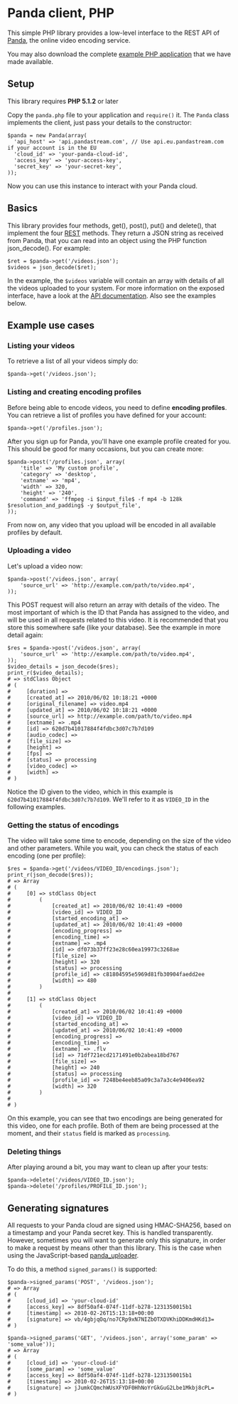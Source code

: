 Panda client, PHP
=================

This simple PHP library provides a low-level interface to the REST API of [Panda](http://beta.pandastream.com), the online video encoding service.

You may also download the complete [example PHP application](http://github.com/newbamboo/panda_example_php) that we have made available.


Setup
-----

This library requires **PHP 5.1.2** or later

Copy the `panda.php` file to your application and `require()` it. The `Panda` class implements the client, just pass your details to the constructor:

    $panda = new Panda(array(
      'api_host' => 'api.pandastream.com', // Use api.eu.pandastream.com if your account is in the EU
      'cloud_id' => 'your-panda-cloud-id',
      'access_key' => 'your-access-key',
      'secret_key' => 'your-secret-key',
    ));

Now you can use this instance to interact with your Panda cloud.


Basics
------

This library provides four methods, get(), post(), put() and delete(), that implement the four [REST](http://en.wikipedia.org/wiki/Representational_State_Transfer) methods. They return a JSON string as received from Panda, that you can read into an object using the PHP function json_decode(). For example:

    $ret = $panda->get('/videos.json');
    $videos = json_decode($ret);

In the example, the `$videos` variable will contain an array with details of all the videos uploaded to your system. For more information on the exposed interface, have a look at the [API documentation](http://pandastream.com/docs/api). Also see the examples below.


Example use cases
-----------------

### Listing your videos

To retrieve a list of all your videos simply do:

    $panda->get('/videos.json');

### Listing and creating encoding profiles

Before being able to encode videos, you need to define **encoding profiles**. You can retrieve a list of profiles you have defined for your account:

    $panda->get('/profiles.json');

After you sign up for Panda, you'll have one example profile created for you. This should be good for many occasions, but you can create more:

    $panda->post('/profiles.json', array(
        'title' => 'My custom profile',
        'category' => 'desktop',
        'extname' => 'mp4',
        'width' => 320,
        'height' => '240',
        'command' => 'ffmpeg -i $input_file$ -f mp4 -b 128k $resolution_and_padding$ -y $output_file',
    ));

From now on, any video that you upload will be encoded in all available profiles by default.

### Uploading a video

Let's upload a video now:

    $panda->post('/videos.json', array(
        'source_url' => 'http://example.com/path/to/video.mp4',
    ));

This POST request will also return an array with details of the video. The most important of which is the ID that Panda has assigned to the video, and will be used in all requests related to this video. It is recommended that you store this somewhere safe (like your database). See the example in more detail again:

    $res = $panda->post('/videos.json', array(
        'source_url' => 'http://example.com/path/to/video.mp4',
    ));
    $video_details = json_decode($res);
    print_r($video_details);
    # => stdClass Object
    # (
    #     [duration] =>
    #     [created_at] => 2010/06/02 10:18:21 +0000
    #     [original_filename] => video.mp4
    #     [updated_at] => 2010/06/02 10:18:21 +0000
    #     [source_url] => http://example.com/path/to/video.mp4
    #     [extname] => .mp4
    #     [id] => 620d7b41017884f4fdbc3d07c7b7d109
    #     [audio_codec] =>
    #     [file_size] =>
    #     [height] =>
    #     [fps] =>
    #     [status] => processing
    #     [video_codec] =>
    #     [width] =>
    # )

Notice the ID given to the video, which in this example is `620d7b41017884f4fdbc3d07c7b7d109`. We'll refer to it as `VIDEO_ID` in the following examples.

### Getting the status of encodings

The video will take some time to encode, depending on the size of the video and other parameters. While you wait, you can check the status of each encoding (one per profile):

    $res = $panda->get('/videos/VIDEO_ID/encodings.json');
    print_r(json_decode($res));
    # => Array
    # (
    #     [0] => stdClass Object
    #         (
    #             [created_at] => 2010/06/02 10:41:49 +0000
    #             [video_id] => VIDEO_ID
    #             [started_encoding_at] =>
    #             [updated_at] => 2010/06/02 10:41:49 +0000
    #             [encoding_progress] =>
    #             [encoding_time] =>
    #             [extname] => .mp4
    #             [id] => df073b37ff23e28c60ea19973c3268ae
    #             [file_size] =>
    #             [height] => 320
    #             [status] => processing
    #             [profile_id] => c81804595e5969d81fb30904faedd2ee
    #             [width] => 480
    #         )
    #
    #     [1] => stdClass Object
    #         (
    #             [created_at] => 2010/06/02 10:41:49 +0000
    #             [video_id] => VIDEO_ID
    #             [started_encoding_at] =>
    #             [updated_at] => 2010/06/02 10:41:49 +0000
    #             [encoding_progress] =>
    #             [encoding_time] =>
    #             [extname] => .flv
    #             [id] => 71df721ecd2171491e0b2abea18bd767
    #             [file_size] =>
    #             [height] => 240
    #             [status] => processing
    #             [profile_id] => 7248be4eeb85a09c3a7a3c4e9406ea92
    #             [width] => 320
    #         )
    #
    # )

On this example, you can see that two encodings are being generated for this video, one for each profile. Both of them are being processed at the moment, and their `status` field is marked as `processing`.

### Deleting things

After playing around a bit, you may want to clean up after your tests:

    $panda->delete('/videos/VIDEO_ID.json');
    $panda->delete('/profiles/PROFILE_ID.json');


Generating signatures
---------------------

All requests to your Panda cloud are signed using HMAC-SHA256, based on a timestamp and your Panda secret key. This is handled transparently. However, sometimes you will want to generate only this signature, in order to make a request by means other than this library. This is the case when using the JavaScript-based [panda_uploader](http://github.com/newbamboo/panda_uploader).

To do this, a method `signed_params()` is supported:

    $panda->signed_params('POST', '/videos.json');
    # => Array
    # (
    #     [cloud_id] => 'your-cloud-id'
    #     [access_key] => 8df50af4-074f-11df-b278-1231350015b1
    #     [timestamp] => 2010-02-26T15:13:18+00:00
    #     [signature] => vb/4gbjqOq/no7CRp9xN7NIZbOTXDVKhiDDKmdHKd13=
    # )

    $panda->signed_params('GET', '/videos.json', array('some_param' => 'some_value'));
    # => Array
    # (
    #     [cloud_id] => 'your-cloud-id'
    #     [some_param] => 'some_value'
    #     [access_key] => 8df50af4-074f-11df-b278-1231350015b1
    #     [timestamp] => 2010-02-26T15:13:18+00:00
    #     [signature] => jJumkCQmchWUsXFYDF0HhNoYrGkGuG2Lbe1Mkbj8cPL=
    # )
